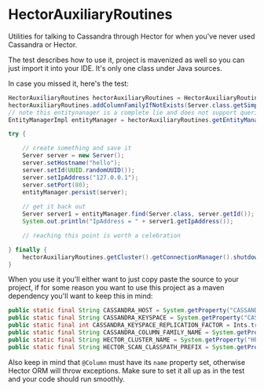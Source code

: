 HectorAuxiliaryRoutines
=======================

Utilities for talking to Cassandra through Hector for when you've never used Cassandra or Hector.


The test describes how to use it, project is mavenized as well so you can just import it into your IDE. It's only one class under Java sources.

In case you missed it, here's the test:

```java
HectorAuxiliaryRoutines hectorAuxiliaryRoutines = HectorAuxiliaryRoutines.getInstance();
hectorAuxiliaryRoutines.addColumnFamilyIfNotExists(Server.class.getSimpleName());
// note this entitynanager is a complete lie and does not support queries or anything remotely complex
EntityManagerImpl entityManager = hectorAuxiliaryRoutines.getEntityManager();

try {

    // create something and save it
    Server server = new Server();
    server.setHostname("hello");
    server.setId(UUID.randomUUID());
    server.setIpAddress("127.0.0.1");
    server.setPort(80);
    entityManager.persist(server);
        
    // get it back out
    Server server1 = entityManager.find(Server.class, server.getId());
    System.out.println("IpAddress = " + server1.getIpAddress());

    // reaching this point is worth a celebration

} finally {
    hectorAuxiliaryRoutines.getCluster().getConnectionManager().shutdown();
}
```

When you use it you'll either want to just copy paste the source to your project, if for some reason you want to use this project as a maven dependency you'll want to keep this in mind:

```java
public static final String CASSANDRA_HOST = System.getProperty("CASSANDRA_HOST", "localhost:9160");
public static final String CASSANDRA_KEYSPACE = System.getProperty("CASSANDRA_KEYSPACE", "ExampleKeyspace");
public static final int CASSANDRA_KEYSPACE_REPLICATION_FACTOR = Ints.tryParse(System.getProperty("CASSANDRA_KEYSPACE_REPLICATION_FACTOR", "1"));
public static final String CASSANDRA_COLUMN_FAMILY_NAME = System.getProperty("CASSANDRA_COLUMN_FAMILY_NAME", "ExampleColumnFamily");
public static final String HECTOR_CLUSTER_NAME = System.getProperty("HECTOR_CLUSTER_NAME", "ExamplePool");
public static final String HECTOR_SCAN_CLASSPATH_PREFIX = System.getProperty("HECTOR_SCAN_CLASSPATH_PREFIX", "com.hileco.model");
```

Also keep in mind that `@Column` must have its `name` property set, otherwise Hector ORM will throw exceptions. Make sure to set it all up as in the test and your code should run smoothly.
